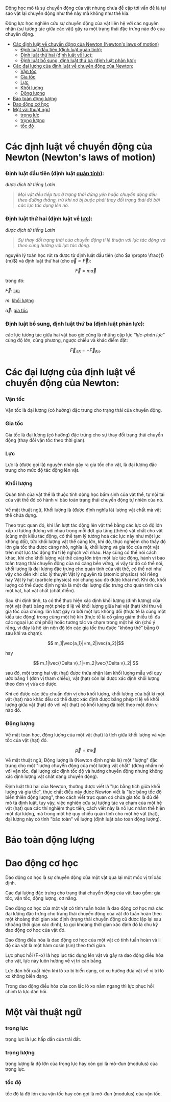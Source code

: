 Động học mô tả sự chuyển động của vật nhưng chưa đề cập tới vấn đề là tại sao vật lại chuyển động như thế này mà không như thế kia.

Động lực học nghiên cứu sự chuyển động của vật liên hệ với các nguyên nhân (sự tương tác giữa các vật) gây ra một trạng thái đặc trưng nào đó của chuyển động.

<!-- @import "[TOC]" {cmd="toc" depthFrom=1 depthTo=6 orderedList=false} -->

<!-- code_chunk_output -->

- [Các định luật về chuyển động của Newton  (Newton's laws of motion)](#các-định-luật-về-chuyển-động-của-newton--newtons-laws-of-motion)
    - [Định luật đầu tiên (định luật quán tính):](#định-luật-đầu-tiên-định-luật-quán-tính)
    - [Định luật thứ hai (định luật về lực):](#định-luật-thứ-hai-định-luật-về-lực)
    - [Định luật bổ sung, định luật thứ ba (định luật phản lực):](#định-luật-bổ-sung-định-luật-thứ-ba-định-luật-phản-lực)
- [Các đại lượng của định luật về chuyển động của Newton:](#các-đại-lượng-của-định-luật-về-chuyển-động-của-newton)
    - [Vận tốc](#vận-tốc)
    - [Gia tốc ](#gia-tốc-)
    - [Lực ](#lực-)
    - [Khối lượng  ](#khối-lượng--)
    - [Động lượng](#động-lượng)
- [Bảo toàn động lượng](#bảo-toàn-động-lượng)
- [Dao động cơ học](#dao-động-cơ-học)
- [Một vài thuật ngữ](#một-vài-thuật-ngữ)
    - [trọng lực](#trọng-lực)
    - [trọng lượng](#trọng-lượng)
    - [tốc độ](#tốc-độ)

<!-- /code_chunk_output -->

# Các định luật về chuyển động của Newton  (Newton's laws of motion)

### Định luật đầu tiên (định luật [quán tính](#quantinh)):

*được dịch từ tiếng Latin*

> *Mọi vật đều tiếp tục ở trạng thái đứng yên hoặc chuyển động đều theo đường thẳng, trừ khi nó bị buộc phải thay đổi trạng thái đó bởi các lực tác dụng lên nó.*

### Định luật thứ hai (định luật về [lực](#luc)):

*được dịch từ tiếng Latin*

> *Sự thay đổi trạng thái của chuyển động tỉ lệ thuận với lực tác động và theo cùng hướng với lực tác động.*

nguyên lý toán học rút ra được từ định luật đầu tiên (cho $a \propto \frac{1}{m}$) và định luật thứ hai (cho $\vec{a} \propto \vec{F}$):

$$\vec{F}=m\vec{a}$$

trong đó:

$\vec{F}$: [lực](#luc)

$m$: [khối lượng](#khoiluong)

$\vec{a}$: [gia tốc](#giatoc)

### Định luật bổ sung, định luật thứ ba (định luật phản lực):

các lực tương tác giữa hai vật bao giờ cũng là những cặp lực *"lực-phản lực"* cùng độ lớn, cùng phương, ngược chiều và khác điểm đặt:

$$\vec{F} _{AB} = -\vec{F} _{BA}.$$

# Các đại lượng của định luật về chuyển động của Newton:

### Vận tốc

Vận tốc là đại lượng (có hướng) đặc trưng cho trạng thái của chuyển động.

### Gia tốc <a id="giatoc"></a>

Gia tốc là đại lượng (có hướng) đặc trưng cho sự thay đổi trạng thái chuyển động (thay đổi vận tốc theo thời gian).

### Lực <a id="luc"></a>

Lực là (được gọi là) nguyên nhân gây ra gia tốc cho vật, là đại lượng đặc trưng cho mức độ tác động lên vật.

### Khối lượng <a id="quantinh"></a> <a id="khoiluong"></a>

Quán tính của vật thể là thuộc tính động học bẩm sinh của vật thể, tự nội tại của vật thể đó có hành vi bảo toàn trạng thái chuyển động tự nhiên của nó.

Về mặt thuật ngữ, Khối lượng là (được định nghĩa là) lượng vật chất mà vật thể chứa đựng.

Theo trực quan đó, khi lần lượt tác động lên vật thể bằng các lực có độ lớn xấp xỉ tương đương với nhau trong mỗi đợt gia tăng (thêm) vật chất cho vật (cùng một kiểu tác động, có thể tạm lý tưởng hoá các lực này như một lực không đổi), tức khối lượng vật thể càng lớn, khi đó, thực nghiệm cho thấy độ lớn gia tốc thu được càng nhỏ, nghĩa là, khối lượng và gia tốc của một vật trên một lực tác động thì tỉ lệ nghịch với nhau. Hay cũng có thể nói cách khác, khi cho khối lượng vật thể càng lớn trên một lực tác động, hành vi bảo toàn trạng thái chuyển động của nó càng bền vững, vì vậy từ đó có thể nói, khối lượng là đại lượng đặc trưng cho quán tính của vật thể, có thể nói như vậy cho đến khi các lý thuyết Vật lý nguyên tử (atomic physics) nói riêng hay Vật lý hạt (particle physics) nói chung sau đó được khai mở. Khi đó, khối lượng có thể được định nghĩa là một đại lượng đặc trưng cho quán tính của một hạt, hạt vật chất (chất điểm).

Sau khi định tính, ta có thể thực hiện xác định khối lượng (định lượng) của một vật (hạt) bằng một phép tỉ lệ về khối lượng giữa hai vật (hạt) khi thu về gia tốc của chúng: lần lượt gây ra bởi một lực không đổi (thực tế là cùng một kiểu tác động) trong cùng một hệ kín (thực tế là cố gắng giảm thiểu tối đa các ngoại lực chi phối) hoặc tương tác va chạm trong một hệ kín (chú ý rằng, vì đây là hệ kín nên độ lớn các gia tốc thu được "không thể" bằng 0 sau khi va chạm):

$$ m_1|\vec{a_1}|=m_2|\vec{a_2}|$$

hay

$$ m_1|\vec{\Delta v}_1|=m_2|\vec{\Delta v}_2| $$

sau đó, một trong hai vật (hạt) được thừa nhận làm khối lượng mẫu với quy ước bằng 1 (đơn vị tham chiếu), vật (hạt) còn lại được xác định khối lượng theo đơn vị vừa có được.

Khi có được các tiêu chuẩn đơn vị cho khối lượng, khối lượng của bất kì một vật (hạt) nào khác đều có thể được xác định được bằng phép tỉ lệ về khối lượng giữa vật (hạt) đó với vật (hạt) có khối lượng đã biết theo một đơn vị nào đó.

### Động lượng

Về mặt toán học, động lượng của một vật (hạt) là tích giữa khối lượng và vận tốc của vật (hạt) đó.

$$ \vec{p} = m \vec{v} $$

Về mặt thuật ngữ, Động lượng là (Newton định nghĩa là) một "lượng" đặc trưng cho một "lượng chuyển động của một lượng vật chất" (đừng nhầm nó với vận tốc, đại lượng xác định tốc độ và hướng chuyển động nhưng không xác định lượng vật chất đang chuyển động).

Định luật thứ hai của Newton, thường được viết là "lực bằng tích giữa khối lượng và gia tốc", thực chất điều này được Newton viết là "lực bằng tốc độ biến thiên động lượng", theo cách viết trực quan có chứa gia tốc là đủ để mô tả định luật, tuy vậy, việc nghiên cứu sự tương tác va chạm của một hệ vật (hạt) qua các thí nghiệm thực tiễn, cách viết này là nỗ lực nhằm thể hiện một đại lượng, mà trong một hệ quy chiếu quán tính cho một hệ vật (hạt), đại lượng này có tính "bảo toàn" về lượng (định luật bảo toàn động lượng).

# Bảo toàn động lượng

# Dao động cơ học

Dao động cơ học là sự chuyển động của một vật qua lại một mốc vị trí xác định.

Các đại lượng đặc trưng cho trạng thái chuyển động của vật bao gồm: gia tốc, vận tốc, động lượng, cơ năng.

Dao động cơ học của một vật có tính tuần hoàn là dao động cơ học mà các đại lượng đặc trưng cho trạng thái chuyển động của vật đó tuần hoàn theo một khoảng thời gian xác định (trạng thái chuyển động cũ được lặp lại sau khoảng thời gian xác định), ta gọi khoảng thời gian xác định đó là chu kỳ dao động cơ học của vật đó.

Dao động điều hòa là dao động cơ học của một vật có tính tuần hoàn và li độ của vật là một hàm cosin (sin) theo thời gian.

Lực phục hồi (F~x) là hợp lực tác dụng lên vật và gây ra dao động điều hòa cho vật, lực này luôn hướng về vị trí cân bằng.

Lực đàn hồi xuất hiện khi lò xo bị biến dạng, có xu hướng đưa vật về vị trí lò xo không biến dạng.

Trong dao động điều hòa của con lắc lò xo nằm ngang thì lực phục hồi chính là lực đàn hồi.

# Một vài thuật ngữ

### trọng lực

trọng lực là lực hấp dẫn của trái đất.

### trọng lượng

trọng lượng là độ lớn của trọng lực hay còn gọi là mô-đun (modulus) của trọng lực.

### tốc độ

tốc độ là độ lớn của vận tốc hay còn gọi là mô-đun (modulus) của vận tốc.
